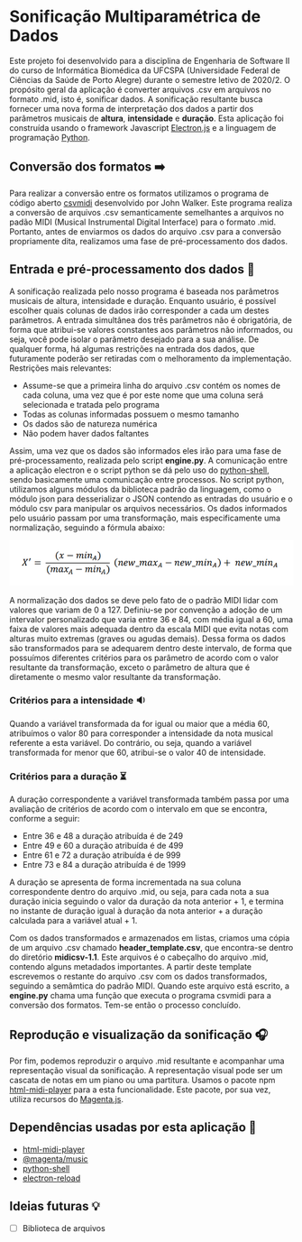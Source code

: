# Sonificação Multiparamétrica de Dados

Este projeto foi desenvolvido para a disciplina de Engenharia de Software II do curso de Informática Biomédica
da UFCSPA (Universidade Federal de Ciências da Saúde de Porto Alegre) durante o semestre letivo de 2020/2. O propósito
geral da aplicação é converter arquivos .csv em arquivos no formato .mid, isto é, sonificar dados. A sonificação resultante
busca fornecer uma nova forma de interpretação dos dados a partir dos parâmetros musicais de __altura__, __intensidade__ e __duração__.
Esta aplicação foi construída usando o framework Javascript [Electron.js](https://github.com/electron/electron) e a linguagem de programação [Python](https://www.python.org/).

## Conversão dos formatos :arrow_right:

Para realizar a conversão entre os formatos utilizamos o programa de código aberto [csvmidi](https://www.fourmilab.ch/webtools/midicsv/) desenvolvido por John Walker. 
Este programa realiza a conversão de arquivos .csv semanticamente semelhantes a arquivos no padão MIDI (Musical Instrumental Digital Interface) para o formato .mid.
Portanto, antes de enviarmos os dados do arquivo .csv para a conversão propriamente dita, realizamos uma fase de pré-processamento dos dados.

## Entrada e pré-processamento dos dados :game_die:

A sonificação realizada pelo nosso programa é baseada nos parâmetros musicais de altura, intensidade e duração. Enquanto usuário, é possível escolher
quais colunas de dados irão corresponder a cada um destes parâmetros. A entrada simultânea dos três parâmetros não é obrigatória, de forma que atribui-se
valores constantes aos parâmetros não informados, ou seja, você pode isolar o parâmetro desejado para a sua análise. De qualquer forma, há algumas restrições
na entrada dos dados, que futuramente poderão ser retiradas com o melhoramento da implementação. Restrições mais relevantes:

- Assume-se que a primeira linha do arquivo .csv contém os nomes de cada coluna, uma vez que é por este nome que uma coluna será selecionada e tratada pelo programa
- Todas as colunas informadas possuem o mesmo tamanho
- Os dados são de natureza numérica
- Não podem haver dados faltantes

Assim, uma vez que os dados são informados eles irão para uma fase de pré-processamento, realizada pelo script __engine.py__. A comunicação entre a aplicação electron e o script python se dá pelo uso do [python-shell](https://www.npmjs.com/package/python-shell), sendo basicamente uma comunicação entre processos. No script python, utilizamos alguns módulos da biblioteca padrão da linguagem, como o módulo json para desserializar o JSON contendo as entradas do usuário e o módulo csv para manipular os arquivos necessários. Os dados informados pelo usuário passam por uma transformação, mais especificamente uma normalização, seguindo a fórmula abaixo:

![](https://github.com/pedrodahmer/Sonificacao/blob/master/src/assets/images/normalizacao-formula.PNG)

A normalização dos dados se deve pelo fato de o padrão MIDI lidar com valores que variam de 0 a 127.  Definiu-se por convenção a adoção de um intervalor personalizado que varia entre 36 e 84, com média igual a 60, uma faixa de valores mais adequada dentro da escala MIDI que evita notas com alturas muito extremas (graves ou agudas demais). Dessa forma os dados são transformados para se adequarem dentro deste intervalo, de forma que possuímos diferentes critérios para os parâmetro de acordo com o valor resultante da transformação, exceto o parâmetro de altura que é diretamente o mesmo valor resultante da transformação.

### Critérios para a intensidade :sound:

Quando a variável transformada da for igual ou maior que a média 60, atribuímos o valor 80 para corresponder a intensidade da nota musical referente a esta variável.
Do contrário, ou seja, quando a variável transformada for menor que 60, atribui-se o valor 40 de intensidade.

### Critérios para a duração :hourglass_flowing_sand:

A duração correspondente a variável transformada também passa por uma avaliação de critérios de acordo com o intervalo em que se encontra, conforme a seguir:

- Entre 36 e 48 a duração atribuída é de 249
- Entre 49 e 60 a duração atribuída é de 499
- Entre 61 e 72 a duração atribuída é de 999
- Entre 73 e 84 a duração atribuída é de 1999

A duração se apresenta de forma incrementada na sua coluna correspondente dentro do arquivo .mid, ou seja, para cada nota a sua duração inicia seguindo o valor da duração da nota anterior + 1, e termina no instante de duração igual à duração da nota anterior + a duração calculada para a variável atual + 1.

Com os dados transformados e armazenados em listas, criamos uma cópia de um arquivo .csv chamado __header_template.csv__, que encontra-se dentro do diretório __midicsv-1.1__.
Este arquivos é o cabeçalho do arquivo .mid, contendo alguns metadados importantes. A partir deste template escrevemos o restante do arquivo .csv com os dados transformados,
seguindo a semâmtica do padrão MIDI. Quando este arquivo está escrito, a __engine.py__ chama uma função que executa o programa csvmidi para a conversão dos formatos. Tem-se então o processo concluído.

## Reprodução e visualização da sonificação :headphones:

Por fim, podemos reproduzir o arquivo .mid resultante e acompanhar uma representação visual da sonificação. A representação visual pode ser um cascata de notas em um piano ou uma partitura. Usamos o pacote npm [html-midi-player](https://www.npmjs.com/package/html-midi-player) para a esta funcionalidade. Este pacote, por sua vez, utiliza recursos do [Magenta.js](https://github.com/magenta/magenta-js).

## Dependências usadas por esta aplicação :wrench:

- [html-midi-player](https://www.npmjs.com/package/html-midi-player)
- [@magenta/music](https://magenta.github.io/magenta-js/music/)
- [python-shell](https://www.npmjs.com/package/python-shell)
- [electron-reload](https://www.npmjs.com/package/electron-reload)

## Ideias futuras :bulb:

- [ ] Biblioteca de arquivos
